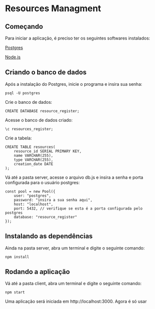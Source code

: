 #  Resources Managment

##  Começando

Para iniciar a aplicação, é preciso ter os seguintes softwares instalados:

[Postgres](https://www.postgresqltutorial.com/install-postgresql/)

[Node.js](https://docs.npmjs.com/downloading-and-installing-node-js-and-npm)

##  Criando o banco de dados

Após a instalação do Postgres, inicie o programa e insira sua senha:

```
psql -U postgres
```

Crie o banco de dados:

```
CREATE DATABASE resource_register;
```

Acesse o banco de dados criado: 

```
\c resources_register;
```

Crie a tabela: 

```
CREATE TABLE resources(
    resource_id SERIAL PRIMARY KEY,
    name VARCHAR(255),
    type VARCHAR(255),
    creation_date DATE
);
```

Vá até a pasta server, acesse o arquivo db.js e insira a senha e porta configurada para o usuário postgres:

```
const pool = new Pool({
    user: "postgres",
    password: "insira a sua senha aqui",
    host: "localhost",
    port: 5432, // verifique se esta é a porta configurada pelo postgres
    database: "resource_register"
});
```

## Instalando as dependências

Ainda na pasta server, abra um terminal e digite o seguinte comando:

```
npm install
```

## Rodando a aplicação

Vá até a pasta client, abra um terminal e digite o seguinte comando: 

```
npm start
``` 

Uma aplicação será iniciada em http://localhost:3000. Agora é só usar 






